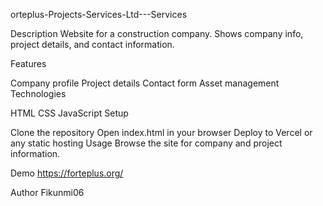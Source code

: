 orteplus-Projects-Services-Ltd---Services

Description
Website for a construction company. Shows company info, project details, and contact information.

Features

Company profile
Project details
Contact form
Asset management
Technologies

HTML
CSS
JavaScript
Setup

Clone the repository
Open index.html in your browser
Deploy to Vercel or any static hosting
Usage
Browse the site for company and project information.

Demo
https://forteplus.org/

Author
Fikunmi06
